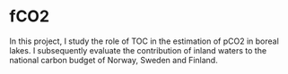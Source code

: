 # fCO2

In this project, I study the role of TOC in the estimation of pCO2 in boreal lakes. I subsequently evaluate the contribution of inland waters to the national carbon budget of Norway, Sweden and Finland.
